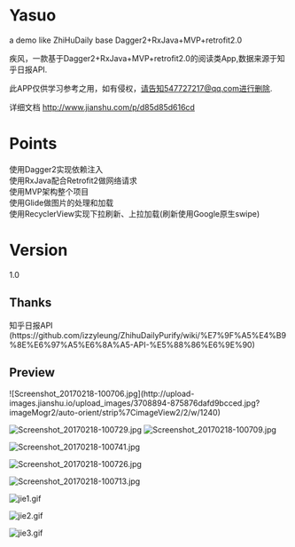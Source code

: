 # Yasuo

a demo like ZhiHuDaily base Dagger2+RxJava+MVP+retrofit2.0  

疾风，一款基于Dagger2+RxJava+MVP+retrofit2.0的阅读类App,数据来源于知乎日报API.  

此APP仅供学习参考之用，如有侵权，请告知547727217@qq.com进行删除.  

详细文档      http://www.jianshu.com/p/d85d85d616cd  

<h1>Points  </h1>

使用Dagger2实现依赖注入  
使用RxJava配合Retrofit2做网络请求  
使用MVP架构整个项目  
使用Glide做图片的处理和加载  
使用RecyclerView实现下拉刷新、上拉加载(刷新使用Google原生swipe)

<h1>Version</h1>  
1.0

<h2>Thanks</h2>  
知乎日报API  
(https://github.com/izzyleung/ZhihuDailyPurify/wiki/%E7%9F%A5%E4%B9%8E%E6%97%A5%E6%8A%A5-API-%E5%88%86%E6%9E%90)  

<h2>Preview</h2>
![Screenshot_20170218-100706.jpg](http://upload-images.jianshu.io/upload_images/3708894-875876dafd9bcced.jpg?imageMogr2/auto-orient/strip%7CimageView2/2/w/1240)

![Screenshot_20170218-100729.jpg](http://upload-images.jianshu.io/upload_images/3708894-5d84ac41be72b241.jpg?imageMogr2/auto-orient/strip%7CimageView2/2/w/1240)
![Screenshot_20170218-100709.jpg](http://upload-images.jianshu.io/upload_images/3708894-ea1b543f720fa2fa.jpg?imageMogr2/auto-orient/strip%7CimageView2/2/w/1240)

![Screenshot_20170218-100741.jpg](http://upload-images.jianshu.io/upload_images/3708894-c5df9d7e1729aca9.jpg?imageMogr2/auto-orient/strip%7CimageView2/2/w/1240)

![Screenshot_20170218-100726.jpg](http://upload-images.jianshu.io/upload_images/3708894-b20ab0fc5a0354fb.jpg?imageMogr2/auto-orient/strip%7CimageView2/2/w/1240)

![Screenshot_20170218-100713.jpg](http://upload-images.jianshu.io/upload_images/3708894-a2ddb786dc46c850.jpg?imageMogr2/auto-orient/strip%7CimageView2/2/w/1240)

![jie1.gif](http://upload-images.jianshu.io/upload_images/3708894-a337429afc1cc122.gif?imageMogr2/auto-orient/strip)

![jie2.gif](http://upload-images.jianshu.io/upload_images/3708894-00b48ca3de86f8d5.gif?imageMogr2/auto-orient/strip)

![jie3.gif](http://upload-images.jianshu.io/upload_images/3708894-26ce52e504088623.gif?imageMogr2/auto-orient/strip)




